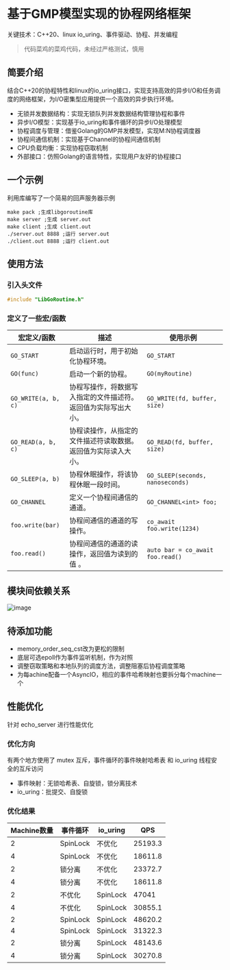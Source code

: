 # 基于GMP模型实现的协程网络框架
关键技术：C++20、linux io_uring、事件驱动、协程、并发编程
>代码菜鸡的菜鸡代码，未经过严格测试，慎用
## 简要介绍
结合C++20的协程特性和linux的io_uring接口，实现支持高效的异步I/O和任务调度的网络框架，为I/O密集型应用提供一个高效的异步执行环境。
* 无锁并发数据结构：实现无锁队列并发数据结构管理协程和事件
* 异步I/O模型：实现基于io_uring和事件循环的异步I/O处理模型
* 协程调度与管理：借鉴Golang的GMP并发模型，实现M:N协程调度器
* 协程间通信机制：实现基于Channel的协程间通信机制
* CPU负载均衡：实现协程窃取机制
* 外部接口：仿照Golang的语言特性，实现用户友好的协程接口
## 一个示例
利用库编写了一个简易的回声服务器示例
```shell
make pack ;生成libgoroutine库
make server ;生成 server.out
make client ;生成 client.out
./server.out 8888 ;运行 server.out
./client.out 8888 ;运行 client.out
```
## 使用方法
### 引入头文件
```C++
#include "LibGoRoutine.h"
```
### 定义了一些宏/函数
| 宏定义/函数         | 描述                                                           | 使用示例                         |
| ------------------- | -------------------------------------------------------------- | -------------------------------- |
| `GO_START`          | 启动运行时，用于初始化协程环境。                               | `GO_START`                       |
| `GO(func)`          | 启动一个新的协程。                                             | `GO(myRoutine)`                  |
| `GO_WRITE(a, b, c)` | 协程写操作，将数据写入指定的文件描述符。返回值为实际写出大小。 | `GO_WRITE(fd, buffer, size)`     |
| `GO_READ(a, b, c)`  | 协程读操作，从指定的文件描述符读取数据。返回值为实际读入大小。 | `GO_READ(fd, buffer, size)`      |
| `GO_SLEEP(a, b)`    | 协程休眠操作，将该协程休眠一段时间。                           | `GO_SLEEP(seconds, nanoseconds)` |
| `GO_CHANNEL`        | 定义一个协程间通信的通道。                                     | `GO_CHANNEL<int> foo;`           |
| `foo.write(bar)`    | 协程间通信的通道的写操作。                                     | `co_await foo.write(1234)`       |
| `foo.read()`        | 协程间通信的通道的读操作，返回值为读到的值 。                  | `auto bar = co_await foo.read()` |
## 模块间依赖关系
![image](https://github.com/xuqiuwen/gmp_co_net/assets/84625276/16e308f3-67ec-4d0d-9072-8bb00a62b3eb)
## 待添加功能
* memory_order_seq_cst改为更松的限制
* 底层可选epoll作为事件监听机制，作为对照
* 调整窃取策略和本地队列的调度方法，调整阻塞后协程调度策略
* 为每achine配备一个AsyncIO，相应的事件哈希映射也要拆分每个machine一个
## 性能优化
针对 echo_server 进行性能优化
### 优化方向
有两个地方使用了 mutex 互斥，事件循环的事件映射哈希表 和 io_uring 线程安全的互斥访问
* 事件映射：无锁哈希表、自旋锁，锁分离技术
* io_uring：批提交、自旋锁
### 优化结果
| Machine数量 | 事件循环 | io_uring | QPS     |
| ----------- | -------- | -------- | ------- |
| 2           | SpinLock | 不优化   | 25193.3 |
| 4           | SpinLock | 不优化   | 18611.8 |
| 2           | 锁分离   | 不优化   | 23372.7 |
| 4           | 锁分离   | 不优化   | 18611.8 |
| 2           | 不优化   | SpinLock | 47041   |
| 4           | 不优化   | SpinLock | 30855.1 |
| 2           | SpinLock | SpinLock | 48620.2 |
| 4           | SpinLock | SpinLock | 31322.3 |
| 2           | 锁分离   | SpinLock | 48143.6 |
| 4           | 锁分离   | SpinLock | 30270.8 |